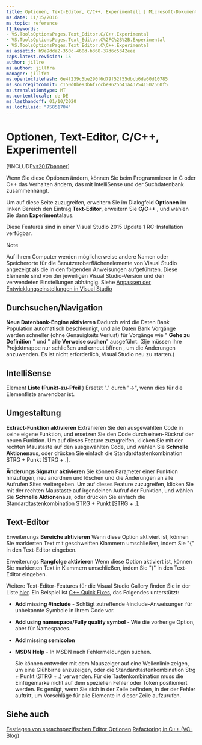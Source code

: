 ```yaml
---
title: Optionen, Text-Editor, C/C++, Experimentell | Microsoft-Dokumentation
ms.date: 11/15/2016
ms.topic: reference
f1_keywords:
- VS.ToolsOptionsPages.Text_Editor.C/C++.Experimental
- VS.ToolsOptionsPages.Text_Editor.C%2FC%2B%2B.Experimental
- VS.ToolsOptionsPages.Text_Editor.C\C++.Experimental
ms.assetid: b9e9dda2-350c-460d-b368-37d6c5342eee
caps.latest.revision: 15
author: jillre
ms.author: jillfra
manager: jillfra
ms.openlocfilehash: 6e4f239c5be290f6d79f52f55dbcb6da60d10785
ms.sourcegitcommit: c150d0be93b6f7ccbe9625b41a437541502560f5
ms.translationtype: MT
ms.contentlocale: de-DE
ms.lasthandoff: 01/10/2020
ms.locfileid: "75851704"
---
```

# <a name="options-text-editor-cc-experimental"></a>Optionen, Text-Editor, C/C++, Experimentell
[!INCLUDE[vs2017banner](../../includes/vs2017banner.md)]

Wenn Sie diese Optionen ändern, können Sie beim Programmieren in C oder C++ das Verhalten ändern, das mit IntelliSense und der Suchdatenbank zusammenhängt.

 Um auf diese Seite zuzugreifen, erweitern Sie im Dialogfeld **Optionen** im linken Bereich den Eintrag **Text-Editor**, erweitern Sie **C/C++** , und wählen Sie dann **Experimental**aus.

 Diese Features sind in einer Visual Studio 2015 Update 1 RC-Installation verfügbar.

> [!NOTE]
> Auf Ihrem Computer werden möglicherweise andere Namen oder Speicherorte für die Benutzeroberflächenelemente von Visual Studio angezeigt als die in den folgenden Anweisungen aufgeführten. Diese Elemente sind von der jeweiligen Visual Studio-Version und den verwendeten Einstellungen abhängig. Siehe [Anpassen der Entwicklungseinstellungen in Visual Studio](https://msdn.microsoft.com/22c4debb-4e31-47a8-8f19-16f328d7dcd3)

## <a name="browsingnavigation"></a>Durchsuchen/Navigation
 **Neue Datenbank-Engine aktivieren** Dadurch wird die Daten Bank Population automatisch beschleunigt, und alle Daten Bank Vorgänge werden schneller (ohne Genauigkeits Verlust) für Vorgänge wie " **Gehe zu Definition** " und " **alle Verweise suchen**" ausgeführt. (Sie müssen Ihre Projektmappe nur schließen und erneut öffnen , um die Änderungen anzuwenden. Es ist nicht erforderlich, Visual Studio neu zu starten.)

## <a name="intellisense"></a>IntelliSense
 Element **Liste (Punkt-zu-Pfeil** ) Ersetzt "." durch "->", wenn dies für die Elementliste anwendbar ist.

## <a name="refactoring"></a>Umgestaltung
 **Extract-Funktion aktivieren** Extrahieren Sie den ausgewählten Code in seine eigene Funktion, und ersetzen Sie den Code durch einen-Rückruf der neuen Funktion. Um auf dieses Feature zuzugreifen, klicken Sie mit der rechten Maustaste auf den ausgewählten Code, und wählen Sie **Schnelle Aktionen**aus, oder drücken Sie einfach die Standardtastenkombination STRG + Punkt [STRG + .].

 **Änderungs Signatur aktivieren** Sie können Parameter einer Funktion hinzufügen, neu anordnen und löschen und die Änderungen an alle Aufrufen Sites weitergeben. Um auf dieses Feature zuzugreifen, klicken Sie mit der rechten Maustaste auf irgendeinen Aufruf der Funktion, und wählen Sie **Schnelle Aktionen**aus, oder drücken Sie einfach die Standardtastenkombination STRG + Punkt [STRG + .].

## <a name="text-editor"></a>Text-Editor
 Erweiterungs **Bereiche aktivieren** Wenn diese Option aktiviert ist, können Sie markierten Text mit geschweiften Klammern umschließen, indem Sie "{" in den Text-Editor eingeben.

 Erweiterungs **Rangfolge aktivieren** Wenn diese Option aktiviert ist, können Sie markierten Text in Klammern umschließen, indem Sie "(" in den Text-Editor eingeben.

 Weitere Text-Editor-Features für die Visual Studio Gallery finden Sie in der Liste [hier](https://marketplace.visualstudio.com/). Ein Beispiel ist [C++ Quick Fixes](https://visualstudiogallery.msdn.microsoft.com/be91feef-8dc3-4f7a-ac9f-f34e7ca5918f), das Folgendes unterstützt:

- **Add missing #include** - Schlägt zutreffende #include-Anweisungen für unbekannte Symbole in Ihrem Code vor.

- **Add using namespace/Fully qualify symbol** - Wie die vorherige Option, aber für Namespaces.

- **Add missing semicolon**

- **MSDN Help** - In MSDN nach Fehlermeldungen suchen.

  Sie können entweder mit dem Mauszeiger auf eine Wellenlinie zeigen, um eine Glühbirne anzuzeigen, oder die Standardtastenkombination Strg + Punkt (STRG + .) verwenden. Für die Tastenkombination muss die Einfügemarke nicht auf dem speziellen Fehler oder Token positioniert werden. Es genügt, wenn Sie sich in der Zeile befinden, in der der Fehler auftritt, um Vorschläge für alle Elemente in dieser Zeile aufzurufen.

## <a name="see-also"></a>Siehe auch
 [Festlegen von sprachspezifischen Editor Optionen](../../ide/reference/setting-language-specific-editor-options.md) [Refactoring in C++ (VC-Blog)](https://devblogs.microsoft.com/cppblog/all-about-c-refactoring-in-visual-studio-2015-preview/)
